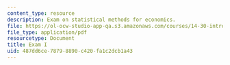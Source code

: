 ```yaml
---
content_type: resource
description: Exam on statistical methods for economics.
file: https://ol-ocw-studio-app-qa.s3.amazonaws.com/courses/14-30-introduction-to-statistical-methods-in-economics-spring-2009/487dd6ce78798890c420fa1c2dcb1a43_MIT14_30s09_exam01_09.pdf
file_type: application/pdf
resourcetype: Document
title: Exam I
uid: 487dd6ce-7879-8890-c420-fa1c2dcb1a43
---
```


